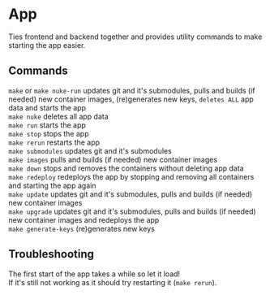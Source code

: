# App

Ties frontend and backend together and provides utility commands to make starting the app easier.

## Commands

`make` or `make nuke-run` updates git and it's submodules, pulls and builds (if needed) new container images, (re)generates new keys, `deletes ALL` app data and starts the app\
`make nuke` deletes all app data\
`make run` starts the app\
`make stop` stops the app\
`make rerun` restarts the app\
`make submodules` updates git and it's submodules\
`make images` pulls and builds (if needed) new container images\
`make down` stops and removes the containers without deleting app data\
`make redeploy` redeploys the app by stopping and removing all containers and starting the app again\
`make update` updates git and it's submodules, pulls and builds (if needed) new container images\
`make upgrade` updates git and it's submodules, pulls and builds (if needed) new container images and redeploys the app\
`make generate-keys` (re)generates new keys

## Troubleshooting

The first start of the app takes a while so let it load!\
If it's still not working as it should try restarting it (`make rerun`).
